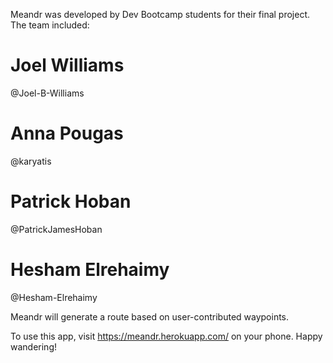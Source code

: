 Meandr was developed by Dev Bootcamp students for their final project. The team included:

# Joel Williams
@Joel-B-Williams

# Anna Pougas
@karyatis

# Patrick Hoban
@PatrickJamesHoban

# Hesham Elrehaimy
@Hesham-Elrehaimy


Meandr will generate a route based on user-contributed waypoints.

To use this app, visit https://meandr.herokuapp.com/ on your phone. Happy wandering!

